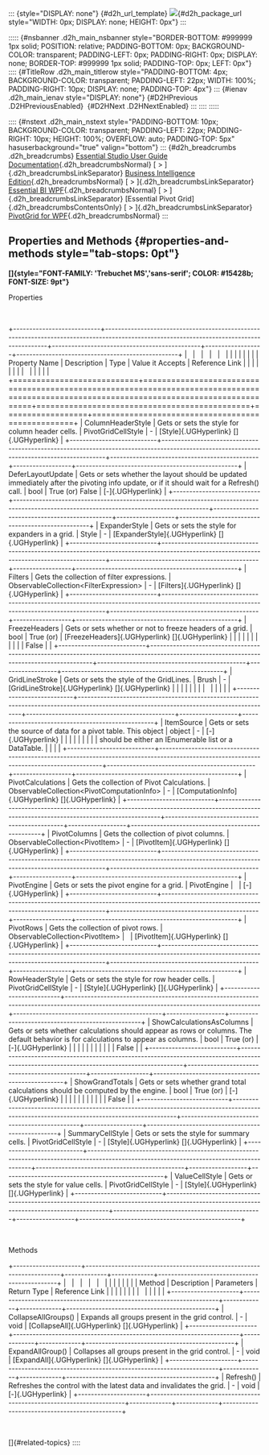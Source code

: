 ::: {style="DISPLAY: none"}
[](ms-xhelp:///?Id=d2h_url_template){#d2h_url_template} ![](!package_url!){#d2h_package_url style="WIDTH: 0px; DISPLAY: none; HEIGHT: 0px"}
:::

::::: {#nsbanner .d2h_main_nsbanner style="BORDER-BOTTOM: #999999 1px solid; POSITION: relative; PADDING-BOTTOM: 0px; BACKGROUND-COLOR: transparent; PADDING-LEFT: 0px; PADDING-RIGHT: 0px; DISPLAY: none; BORDER-TOP: #999999 1px solid; PADDING-TOP: 0px; LEFT: 0px"}
:::: {#TitleRow .d2h_main_titlerow style="PADDING-BOTTOM: 4px; BACKGROUND-COLOR: transparent; PADDING-LEFT: 22px; WIDTH: 100%; PADDING-RIGHT: 10px; DISPLAY: none; PADDING-TOP: 4px"}
::: {#ienav .d2h_main_ienav style="DISPLAY: none"}
[](ms-xhelp:///?Id=d6583768-2581-4fbd-b6fc-c0aaf470a9cb){#D2HPrevious .D2HPreviousEnabled}  [](ms-xhelp:///?Id=4793e049-2ec5-408e-bc06-9c2fcc95cdff){#D2HNext .D2HNextEnabled}
:::
::::
:::::

:::: {#nstext .d2h_main_nstext style="PADDING-BOTTOM: 10px; BACKGROUND-COLOR: transparent; PADDING-LEFT: 22px; PADDING-RIGHT: 10px; HEIGHT: 100%; OVERFLOW: auto; PADDING-TOP: 5px" hasuserbackground="true" valign="bottom"}
::: {#d2h_breadcrumbs .d2h_breadcrumbs}
[Essential Studio User Guide Documentation](ms-xhelp:///?Id=12457748-09e3-4d74-a240-8e049cedf030){.d2h_breadcrumbsNormal} [ \> ]{.d2h_breadcrumbsLinkSeparator} [Business Intelligence Edition](ms-xhelp:///?Id=fdf33dd8-62b2-47b9-ad7b-fc50e590bca5){.d2h_breadcrumbsNormal} [ \> ]{.d2h_breadcrumbsLinkSeparator} [Essential BI WPF](ms-xhelp:///?Id=41e3d586-d922-4a01-8272-679fe4ae7343){.d2h_breadcrumbsNormal} [ \> ]{.d2h_breadcrumbsLinkSeparator} [Essential Pivot Grid]{.d2h_breadcrumbsContentsOnly} [ \> ]{.d2h_breadcrumbsLinkSeparator} [PivotGrid for WPF](ms-xhelp:///?Id=20cbb34d-4540-4609-9a54-d00ea6d72937){.d2h_breadcrumbsNormal}
:::

## Properties and Methods {#properties-and-methods style="tab-stops: 0pt"}

**[]{style="FONT-FAMILY: 'Trebuchet MS','sans-serif'; COLOR: #15428b; FONT-SIZE: 9pt"}**  

Properties

 

+---------------------------+------------------------------------------------------------------------------------------------------------------------------------------+----------------------------------------------+------------------+--------------------------------------------------+
|                           |                                                                                                                                          |                                              |                  |                                                  |
|                           |                                                                                                                                          |                                              |                  |                                                  |
| Property Name             | Description                                                                                                                              | Type                                         | Value it Accepts | Reference Link                                   |
|                           |                                                                                                                                          |                                              |                  |                                                  |
|                           |                                                                                                                                          |                                              |                  |                                                  |
+===========================+==========================================================================================================================================+==============================================+==================+==================================================+
| ColumnHeaderStyle         | Gets or sets the style for column header cells.                                                                                          | PivotGridCellStyle                           | \-               | [Style]{.UGHyperlink} []{.UGHyperlink}           |
+---------------------------+------------------------------------------------------------------------------------------------------------------------------------------+----------------------------------------------+------------------+--------------------------------------------------+
| DeferLayoutUpdate         | Gets or sets whether the layout should be updated immediately after the pivoting info update, or if it should wait for a Refresh() call. | bool                                         | True (or) False  | [-]{.UGHyperlink}                                |
+---------------------------+------------------------------------------------------------------------------------------------------------------------------------------+----------------------------------------------+------------------+--------------------------------------------------+
| ExpanderStyle             | Gets or sets the style for expanders in a grid.                                                                                          | Style                                        | \-               | [ExpanderStyle]{.UGHyperlink} []{.UGHyperlink}   |
+---------------------------+------------------------------------------------------------------------------------------------------------------------------------------+----------------------------------------------+------------------+--------------------------------------------------+
| Filters                   | Gets the collection of filter expressions.                                                                                               | ObservableCollection\<FilterExpression\>     | \-               | [Filters]{.UGHyperlink} []{.UGHyperlink}         |
+---------------------------+------------------------------------------------------------------------------------------------------------------------------------------+----------------------------------------------+------------------+--------------------------------------------------+
| FreezeHeaders             | Gets or sets whether or not to freeze headers of a grid.                                                                                 | bool                                         | True (or)        | [FreezeHeaders]{.UGHyperlink} []{.UGHyperlink}   |
|                           |                                                                                                                                          |                                              |                  |                                                  |
|                           |                                                                                                                                          |                                              | False            |                                                  |
+---------------------------+------------------------------------------------------------------------------------------------------------------------------------------+----------------------------------------------+------------------+--------------------------------------------------+
| GridLineStroke            | Gets or sets the style of the GridLines.                                                                                                 | Brush                                        | \-               | [GridLineStroke]{.UGHyperlink} []{.UGHyperlink}  |
|                           |                                                                                                                                          |                                              |                  |                                                  |
|                           |                                                                                                                                          |                                              |                  |                                                  |
+---------------------------+------------------------------------------------------------------------------------------------------------------------------------------+----------------------------------------------+------------------+--------------------------------------------------+
| ItemSource                | Gets or sets the source of data for a pivot table. This object                                                                           | object                                       | \-               | [-]{.UGHyperlink}                                |
|                           |                                                                                                                                          |                                              |                  |                                                  |
|                           | should be either an IEnumerable list or a DataTable.                                                                                     |                                              |                  |                                                  |
+---------------------------+------------------------------------------------------------------------------------------------------------------------------------------+----------------------------------------------+------------------+--------------------------------------------------+
| PivotCalculations         | Gets the collection of Pivot Calculations.                                                                                               | ObservableCollection\<PivotComputationInfo\> | \-               | [ComputationInfo]{.UGHyperlink} []{.UGHyperlink} |
+---------------------------+------------------------------------------------------------------------------------------------------------------------------------------+----------------------------------------------+------------------+--------------------------------------------------+
| PivotColumns              | Gets the collection of pivot columns.                                                                                                    | ObservableCollection\<PivotItem\>            | \-               | [PivotItem]{.UGHyperlink} []{.UGHyperlink}       |
+---------------------------+------------------------------------------------------------------------------------------------------------------------------------------+----------------------------------------------+------------------+--------------------------------------------------+
| PivotEngine               | Gets or sets the pivot engine for a grid.                                                                                                | PivotEngine                                  |                  | [-]{.UGHyperlink}                                |
+---------------------------+------------------------------------------------------------------------------------------------------------------------------------------+----------------------------------------------+------------------+--------------------------------------------------+
| PivotRows                 | Gets the collection of pivot rows.                                                                                                       | ObservableCollection\<PivotItem\>            |                  | [PivotItem]{.UGHyperlink} []{.UGHyperlink}       |
+---------------------------+------------------------------------------------------------------------------------------------------------------------------------------+----------------------------------------------+------------------+--------------------------------------------------+
| RowHeaderStyle            | Gets or sets the style for row header cells.                                                                                             | PivotGridCellStyle                           | \-               | [Style]{.UGHyperlink} []{.UGHyperlink}           |
+---------------------------+------------------------------------------------------------------------------------------------------------------------------------------+----------------------------------------------+------------------+--------------------------------------------------+
| ShowCalculationsAsColumns | Gets or sets whether calculations should appear as rows or columns. The default behavior is for calculations to appear as columns.       | bool                                         | True (or)        | [-]{.UGHyperlink}                                |
|                           |                                                                                                                                          |                                              |                  |                                                  |
|                           |                                                                                                                                          |                                              | False            |                                                  |
+---------------------------+------------------------------------------------------------------------------------------------------------------------------------------+----------------------------------------------+------------------+--------------------------------------------------+
| ShowGrandTotals           | Gets or sets whether grand total calculations should be computed by the engine.                                                          | bool                                         | True (or)        | [-]{.UGHyperlink}                                |
|                           |                                                                                                                                          |                                              |                  |                                                  |
|                           |                                                                                                                                          |                                              | False            |                                                  |
+---------------------------+------------------------------------------------------------------------------------------------------------------------------------------+----------------------------------------------+------------------+--------------------------------------------------+
| SummaryCellStyle          | Gets or sets the style for summary cells.                                                                                                | PivotGridCellStyle                           | \-               | [Style]{.UGHyperlink} []{.UGHyperlink}           |
+---------------------------+------------------------------------------------------------------------------------------------------------------------------------------+----------------------------------------------+------------------+--------------------------------------------------+
| ValueCellStyle            | Gets or sets the style for value cells.                                                                                                  | PivotGridCellStyle                           | \-               | [Style]{.UGHyperlink} []{.UGHyperlink}           |
+---------------------------+------------------------------------------------------------------------------------------------------------------------------------------+----------------------------------------------+------------------+--------------------------------------------------+

 

Methods

+---------------------+----------------------------------------------------------------------+-------------+-------------+----------------------------------------------+
|                     |                                                                      |             |             |                                              |
|                     |                                                                      |             |             |                                              |
| Method              | Description                                                          | Parameters  | Return Type | Reference Link                               |
|                     |                                                                      |             |             |                                              |
|                     |                                                                      |             |             |                                              |
+---------------------+----------------------------------------------------------------------+-------------+-------------+----------------------------------------------+
| CollapseAllGroups() | Expands all groups present in the grid control.                      | \-          | void        | [CollapseAll]{.UGHyperlink} []{.UGHyperlink} |
+---------------------+----------------------------------------------------------------------+-------------+-------------+----------------------------------------------+
| ExpandAllGroup()    | Collapses all groups present in the grid control.                    | \-          | void        | [ExpandAll]{.UGHyperlink} []{.UGHyperlink}   |
+---------------------+----------------------------------------------------------------------+-------------+-------------+----------------------------------------------+
| Refresh()           | Refreshes the control with the latest data and invalidates the grid. | \-          | void        | [-]{.UGHyperlink}                            |
+---------------------+----------------------------------------------------------------------+-------------+-------------+----------------------------------------------+

 

[]{#related-topics}
::::
